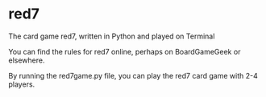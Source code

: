 # red7
The card game red7, written in Python and played on Terminal

You can find the rules for red7 online, perhaps on BoardGameGeek or elsewhere.

By running the red7game.py file, you can play the red7 card game with 2-4 players.
